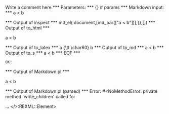 Write a comment here
*** Parameters: ***
{} # params 
*** Markdown input: ***
a < b

*** Output of inspect ***
md_el(:document,[md_par(["a < b"])],{},[])
*** Output of to_html ***
<p>a &lt; b</p>
*** Output of to_latex ***
a {\tt \char60} b
*** Output of to_md ***
a < b
*** Output of to_s ***
a < b
*** EOF ***



	OK!



*** Output of Markdown.pl ***
<p>a &lt; b</p>

*** Output of Markdown.pl (parsed) ***
Error: #<NoMethodError: private method `write_children' called for <div> ... </>:REXML::Element>
